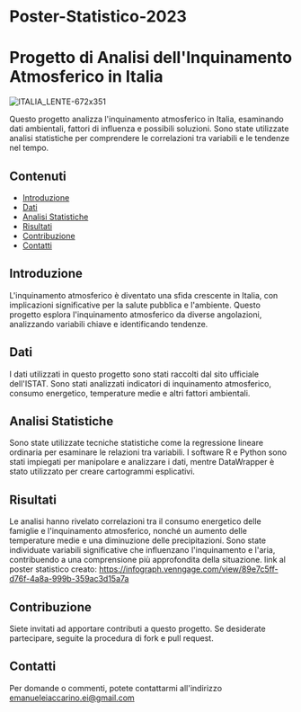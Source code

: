 # Poster-Statistico-2023
# Progetto di Analisi dell'Inquinamento Atmosferico in Italia

![ITALIA_LENTE-672x351](https://github.com/emanueleiacca/Poster-Statistico-2023/assets/128679981/7b2a7db7-ee4b-468a-9559-4c590248be5f)

Questo progetto analizza l'inquinamento atmosferico in Italia, esaminando dati ambientali, fattori di influenza e possibili soluzioni. Sono state utilizzate analisi statistiche per comprendere le correlazioni tra variabili e le tendenze nel tempo.

## Contenuti

- [Introduzione](#introduzione)
- [Dati](#dati)
- [Analisi Statistiche](#analisi-statistiche)
- [Risultati](#risultati)
- [Contribuzione](#contribuzione)
- [Contatti](#contatti)

## Introduzione

L'inquinamento atmosferico è diventato una sfida crescente in Italia, con implicazioni significative per la salute pubblica e l'ambiente. Questo progetto esplora l'inquinamento atmosferico da diverse angolazioni, analizzando variabili chiave e identificando tendenze.

## Dati

I dati utilizzati in questo progetto sono stati raccolti dal sito ufficiale dell'ISTAT. Sono stati analizzati indicatori di inquinamento atmosferico, consumo energetico, temperature medie e altri fattori ambientali.

## Analisi Statistiche

Sono state utilizzate tecniche statistiche come la regressione lineare ordinaria per esaminare le relazioni tra variabili. I software R e Python sono stati impiegati per manipolare e analizzare i dati, mentre DataWrapper è stato utilizzato per creare cartogrammi esplicativi.

## Risultati

Le analisi hanno rivelato correlazioni tra il consumo energetico delle famiglie e l'inquinamento atmosferico, nonché un aumento delle temperature medie e una diminuzione delle precipitazioni. Sono state individuate variabili significative che influenzano l'inquinamento e l'aria, contribuendo a una comprensione più approfondita della situazione.
link al poster statistico creato: https://infograph.venngage.com/view/89e7c5ff-d76f-4a8a-999b-359ac3d15a7a

## Contribuzione

Siete invitati ad apportare contributi a questo progetto. Se desiderate partecipare, seguite la procedura di fork e pull request.

## Contatti

Per domande o commenti, potete contattarmi all'indirizzo emanueleiaccarino.ei@gmail.com
